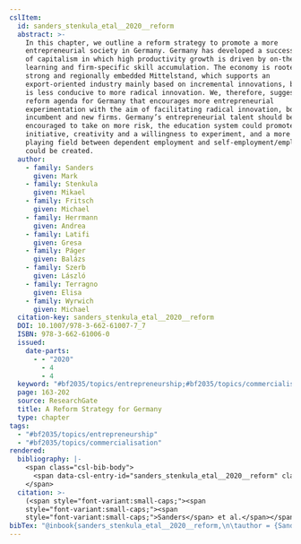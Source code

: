 ```yaml
---
cslItem:
  id: sanders_stenkula_etal__2020__reform
  abstract: >-
    In this chapter, we outline a reform strategy to promote a more
    entrepreneurial society in Germany. Germany has developed a successful model
    of capitalism in which high productivity growth is driven by on-the-job
    learning and firm-specific skill accumulation. The economy is rooted in a
    strong and regionally embedded Mittelstand, which supports an
    export-oriented industry mainly based on incremental innovations, but which
    is less conducive to more radical innovation. We, therefore, suggest a
    reform agenda for Germany that encourages more entrepreneurial
    experimentation with the aim of facilitating radical innovation, both in
    incumbent and new firms. Germany’s entrepreneurial talent should be
    encouraged to take on more risk, the education system could promote
    initiative, creativity and a willingness to experiment, and a more equal
    playing field between dependent employment and self-employment/employer
    could be created.
  author:
    - family: Sanders
      given: Mark
    - family: Stenkula
      given: Mikael
    - family: Fritsch
      given: Michael
    - family: Herrmann
      given: Andrea
    - family: Latifi
      given: Gresa
    - family: Páger
      given: Balázs
    - family: Szerb
      given: László
    - family: Terragno
      given: Elisa
    - family: Wyrwich
      given: Michael
  citation-key: sanders_stenkula_etal__2020__reform
  DOI: 10.1007/978-3-662-61007-7_7
  ISBN: 978-3-662-61006-0
  issued:
    date-parts:
      - - "2020"
        - 4
        - 4
  keyword: "#bf2035/topics/entrepreneurship;#bf2035/topics/commercialisation"
  page: 163-202
  source: ResearchGate
  title: A Reform Strategy for Germany
  type: chapter
tags:
  - "#bf2035/topics/entrepreneurship"
  - "#bf2035/topics/commercialisation"
rendered:
  bibliography: |-
    <span class="csl-bib-body">
      <span data-csl-entry-id="sanders_stenkula_etal__2020__reform" class="csl-entry"><span class='author-bib'>Sanders, Stenkula, M., Fritsch, M., Herrmann, A., Latifi, G., Páger, B., Szerb, L., Terragno, E., &#38; Wyrwich, M.</span>. <span class='date-bib'>(2020)</span>. <span class='title'><i><b><span style="font-style:normal;">A Reform Strategy for Germany</span></b></i></span> (S. 163–202). <span class='URL'><a href='https://doi.org/10.1007/978-3-662-61007-7_7'>LINK</a></span></span>
    </span>
  citation: >-
    (<span style="font-variant:small-caps;"><span
    style="font-variant:small-caps;"><span
    style="font-variant:small-caps;">Sanders</span> et al.</span></span>, 2020)
bibTex: "@inbook{sanders_stenkula_etal__2020__reform,\n\tauthor = {Sanders, Mark and Stenkula, Mikael and Fritsch, Michael and Herrmann, Andrea and Latifi, Gresa and P{\\' a}ger, Bal{\\' a}zs and Szerb, L{\\' a}szl{\\' o} and Terragno, Elisa and Wyrwich, Michael},\n\tdoi = {10.1007/978-3-662-61007-7_7},\n\tisbn = {978-3-662-61006-0},\n\tyear = {2020},\n\tmonth = {apr 4},\n\tpages = {163--202},\n\ttitle = {A {Reform} {Strategy} for {Germany}},\n}\n\n"
---
```

